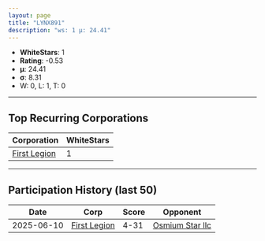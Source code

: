 ```yaml
---
layout: page
title: "LYNX891"
description: "ws: 1 μ: 24.41"
---
```

- **WhiteStars**: 1
- **Rating**: -0.53
- **μ**: 24.41  
- **σ**: 8.31
- W: 0, L: 1, T: 0

---

## Top Recurring Corporations

| Corporation | WhiteStars |
| --- | --- |
| [First Legion](https://ws.tsl.rocks/corp/19925189a09925ee428220f600fcf721d71905103c1af9e2aa8e7e3b171a1a38/) | 1 |

---

## Participation History (last 50)

| Date | Corp | Score | Opponent |
| --- | --- | --- | --- |
| 2025-06-10 | [First Legion](https://ws.tsl.rocks/corp/19925189a09925ee428220f600fcf721d71905103c1af9e2aa8e7e3b171a1a38/) | 4-31 | [Osmium Star llc](https://ws.tsl.rocks/corp/edd3ac94ea8ee1cf441e904ff29c48c21fa5db83af6eb5a6e83ae236b3872b22/) |